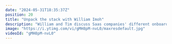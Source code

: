```yaml
---
date: "2024-05-31T18:35:37Z"
position: 20
title: "Unpack the stack with William Imoh"
description: "William and Tim discuss Saas companies' different onboarding, upselling, and developer experience approaches.\n\nLivestream guest: William Imoh\nhttps://twitter.com/iChuloo\n\nLivestream Host: Tim Benniks \nhttps://twitter.com/timbenniks\nhttps://www.linkedin.com/in/timbenniks/\n\nJoin us on Discord at https://uniform.to/discord\n\nFollow us on:\nFacebook: https://www.facebook.com/people/Uniform/\nTwitter: https://twitter.com/UniformDev \nLinkedIn: https://www.linkedin.com/company/uniformdev \nInstagram: https://www.instagram.com/uniform.dev/"
image: "https://i.ytimg.com/vi/gMH8pM-nvL0/maxresdefault.jpg"
videoId: "gMH8pM-nvL0"
---
```


